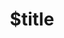 ---
title: $title
second_title: Aspose.ZIP untuk Referensi .NET API
description: $description
type: docs
weight: $weight
url: /id/net/$ref/
---